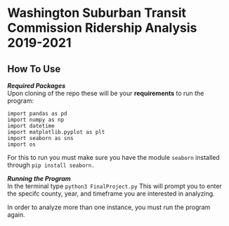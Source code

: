 # Washington Suburban Transit Commission Ridership Analysis 2019-2021

## How To Use

**_Required Packages_**  
Upon cloning of the repo these will be your **requirements** to run the program:

`import pandas as pd`  
`import numpy as np`  
`import datetime`  
`import matplotlib.pyplot as plt`  
`import seaborn as sns`  
`import os`  

For this to run you must make sure you have the module `seaborn` installed through `pip install seaborn.`

**_Running the Program_**   
In the terminal type `python3 FinalProject.py`
This will prompt you to enter the specifc county, year, and timeframe you are interested in analyzing. 

In order to analyze more than one instance, you must run the program again.




